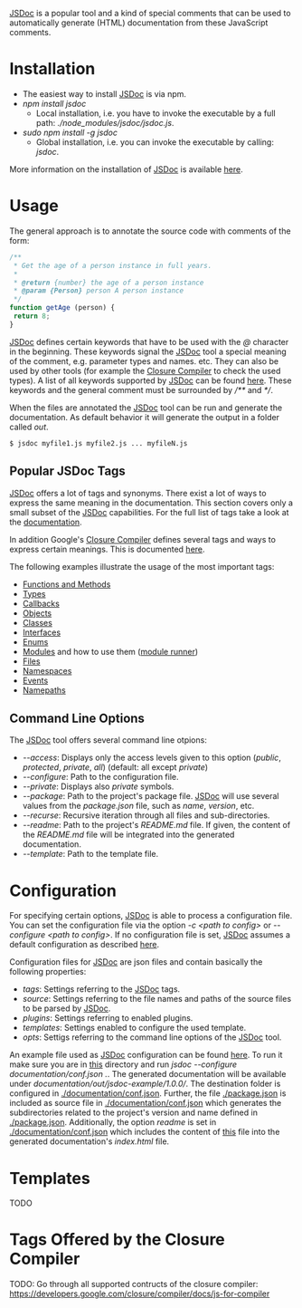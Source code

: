 [JSDoc](https://github.com/jsdoc3/jsdoc) is a popular tool and a kind of special comments that can be used to automatically generate (HTML) documentation from these JavaScript comments.

# Installation
 * The easiest way to install [JSDoc](https://github.com/jsdoc3/jsdoc) is via npm.
  * _npm install jsdoc_
    * Local installation, i.e. you have to invoke the executable by a full path: _./node&#95;modules/jsdoc/jsdoc.js_.
  * _sudo npm install -g jsdoc_
    * Global installation, i.e. you can invoke the executable by calling: _jsdoc_.

More information on the installation of [JSDoc](https://github.com/jsdoc3/jsdoc) is available [here](https://github.com/jsdoc3/jsdoc#installation-and-usage).

# Usage
The general approach is to annotate the source code with comments of the form:
```javascript
/**
 * Get the age of a person instance in full years.
 *
 * @return {number} the age of a person instance
 * @param {Person} person A person instance
 */
function getAge (person) {
 return 8;
}
```

[JSDoc](https://github.com/jsdoc3/jsdoc) defines certain keywords that have to be used with the _@_ character in the beginning. These keywords signal the [JSDoc](https://github.com/jsdoc3/jsdoc) tool a special meaning of the comment, e.g. parameter types and names. etc. They can also be used by other tools (for example the [Closure Compiler](../closure_tools/closure_compiler/README.md) to check the used types). A list of all keywords supported by [JSDoc](https://github.com/jsdoc3/jsdoc) can be found [here](http://usejsdoc.org/). These keywords and the general comment must be surrounded by _/**_ and _*/_.

When the files are annotated the [JSDoc](https://github.com/jsdoc3/jsdoc) tool can be run and generate the documentation. As default behavior it will generate the output in a folder called _out_.
```shell
$ jsdoc myfile1.js myfile2.js ... myfileN.js
```

## Popular JSDoc Tags
[JSDoc](https://github.com/jsdoc3/jsdoc) offers a lot of tags and synonyms. There exist a lot of ways to express the same meaning in the documentation. This section covers only a small subset of the [JSDoc](https://github.com/jsdoc3/jsdoc) capabilities. For the full list of tags take a look at the [documentation](http://usejsdoc.org/index.html).

In addition Google's [Closure Compiler](../closure_tools/closure_compiler/README.md) defines several tags and ways to express certain meanings. This is documented [here](https://developers.google.com/closure/compiler/docs/js-for-compiler).

The following examples illustrate the usage of the most important tags:
* [Functions and Methods](functions_and_methods.js)
* [Types](types.js)
* [Callbacks](callbacks.js)
* [Objects](objects.js)
* [Classes](classes.js)
* [Interfaces](interfaces.js)
* [Enums](enums.js)
* [Modules](module.js) and how to use them ([module runner](module_runner.js))
* [Files](files.js)
* [Namespaces](namespaces.js)
* [Events](events.js)
* [Namepaths](namepaths.js)

## Command Line Options
The [JSDoc](https://github.com/jsdoc3/jsdoc) tool offers several command line otpions:
* _--access_: Displays only the access levels given to this option (_public_, _protected_, _private_, _all_) (default: all except _private_)
* _--configure_: Path to the configuration file.
* _--private_: Displays also _private_ symbols.
* _--package_: Path to the project's package file. [JSDoc](https://github.com/jsdoc3/jsdoc) will use several values from the _package.json_ file, such as _name_, _version_, etc.
* _--recurse_: Recursive iteration through all files and sub-directories.
* _--readme_: Path to the project's _README.md_ file. If given, the content of the _README.md_ file will be integrated into the generated documentation.
* _--template_: Path to the template file.

# Configuration
For specifying certain options, [JSDoc](https://github.com/jsdoc3/jsdoc) is able to process a configuration file. You can set the configuration file via the option _-c &lt;path to config&gt;_ or _--configure &lt;path to config&gt;_. If no configuration file is set, [JSDoc](https://github.com/jsdoc3/jsdoc) assumes a default configuration as described [here](http://usejsdoc.org/about-configuring-jsdoc.html#configuration-file).

Configuration files for [JSDoc](https://github.com/jsdoc3/jsdoc) are json files and contain basically the following properties:
* _tags_: Settings referring to the [JSDoc](https://github.com/jsdoc3/jsdoc) tags.
* _source_: Settings referring to the file names and paths of the source files to be parsed by [JSDoc](https://github.com/jsdoc3/jsdoc).
* _plugins_: Settings referring to enabled plugins.
* _templates_: Settings enabled to configure the used template.
* _opts_: Settigs referring to the command line options of the [JSDoc](https://github.com/jsdoc3/jsdoc) tool.


An example file used as [JSDoc](https://github.com/jsdoc3/jsdoc) configuration can be found [here](./documentation/conf.json).
To run it make sure you are in [this](.) directory and run _jsdoc --configure documentation/conf.json ._. The generated documentation will be available under _documentation/out/jsdoc-example/1.0.0/_. The destination folder is configured in [./documentation/conf.json](documentation/conf.json). Further, the file [./package.json](./package.json) is included as source file in [./documentation/conf.json](documentation/conf.json) which generates the subdirectories related to the project's version and name defined in [./package.json](./package.json). Additionally, the option _readme_ is set in [./documentation/conf.json](documentation/conf.json) which includes the content of [this](./README.md) file into the generated documentation's _index.html_ file.
# Templates
TODO

# Tags Offered by the Closure Compiler
TODO: Go through all supported contructs of the closure compiler: https://developers.google.com/closure/compiler/docs/js-for-compiler
